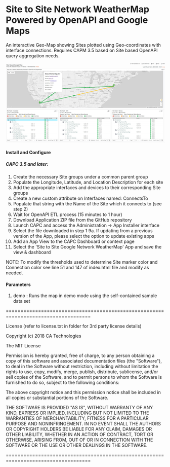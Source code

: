 # Site to Site Network WeatherMap Powered by OpenAPI and Google Maps

An interactive Geo-Map showing Sites plotted using Geo-coordinates with interface connections.
Requires CAPM 3.5 based on Site based OpenAPI query aggregation needs.

![WeatherMap powered by OpenAPI and Google Maps](WeathermapGoogle.jpg)

#### Install and Configure
##### CAPC 3.5 and later:
1. Create the necessary Site groups under a common parent group
2. Populate the Longitude, Latitude, and Location Description for each site
3. Add the appropriate interfaces and devices to their corresponding Site groups
4. Create a new custom attribute on Interfaces named: ConnectsTo
5. Populate that string with the Name of the Site which it connects to (see step 2)
6. Wait for OpenAPI ETL process (15 minutes to 1 hour) 
7. Download Application ZIP file from the GitHub repository
8. Launch CAPC and access the Administration -> App Installer interface 
9. Select the file downloaded in step 1
   9a. If updating from a previous version of the App, please select the option to update existing apps
10. Add an App View to the CAPC Dashboard or context page
11.  Select the 'Site to Site Google Network WeatherMap' App and save the view & dashboard

NOTE: To modify the thresholds used to determine Site marker color and Connection color see line 51 and 147 of index.html file and modify as needed.

#### Parameters
1. demo : Runs the map in demo mode using the self-contained sample data set
                
===================================================================================

License (refer to license.txt in folder for 3rd party license details)

Copyright (c) 2018 CA Technologies
 
The MIT License

Permission is hereby granted, free of charge, to any person obtaining a copy of this software and associated documentation files (the "Software"), to deal in the Software without restriction, including without limitation the rights to use, copy, modify, merge, publish, distribute, sublicense, and/or sell copies of the Software, and to permit persons to whom the Software is furnished to do so, subject to the following conditions:
 
The above copyright notice and this permission notice shall be included in all copies or substantial portions of the Software.
 
THE SOFTWARE IS PROVIDED "AS IS", WITHOUT WARRANTY OF ANY KIND, EXPRESS OR
IMPLIED, INCLUDING BUT NOT LIMITED TO THE WARRANTIES OF MERCHANTABILITY,
FITNESS FOR A PARTICULAR PURPOSE AND NONINFRINGEMENT. IN NO EVENT SHALL THE
AUTHORS OR COPYRIGHT HOLDERS BE LIABLE FOR ANY CLAIM, DAMAGES OR OTHER
LIABILITY, WHETHER IN AN ACTION OF CONTRACT, TORT OR OTHERWISE, ARISING FROM,
OUT OF OR IN CONNECTION WITH THE SOFTWARE OR THE USE OR OTHER DEALINGS IN
THE SOFTWARE.

===================================================================================

